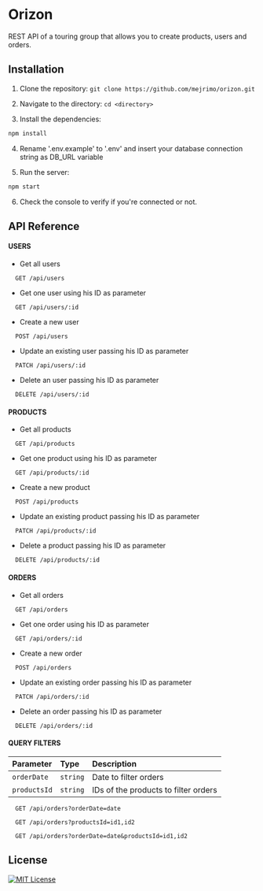 # Orizon

REST API of a touring group that allows you to create products, users and orders.

## Installation

1. Clone the repository: `git clone https://github.com/mejrimo/orizon.git`

2. Navigate to the directory: `cd <directory>`

3. Install the dependencies:

```bash
npm install
```

4. Rename '.env.example' to '.env' and insert your database connection string as DB_URL variable

5. Run the server:

```bash
npm start
```

6. Check the console to verify if you're connected or not.

## API Reference

#### USERS

- Get all users

```http
  GET /api/users
```

- Get one user using his ID as parameter

```http
  GET /api/users/:id
```

- Create a new user

```http
  POST /api/users
```

- Update an existing user passing his ID as parameter

```http
  PATCH /api/users/:id
```

- Delete an user passing his ID as parameter

```http
  DELETE /api/users/:id
```

#### PRODUCTS

- Get all products

```http
  GET /api/products
```

- Get one product using his ID as parameter

```http
  GET /api/products/:id
```

- Create a new product

```http
  POST /api/products
```

- Update an existing product passing his ID as parameter

```http
  PATCH /api/products/:id
```

- Delete a product passing his ID as parameter

```http
  DELETE /api/products/:id
```

#### ORDERS

- Get all orders

```http
  GET /api/orders
```

- Get one order using his ID as parameter

```http
  GET /api/orders/:id
```

- Create a new order

```http
  POST /api/orders
```

- Update an existing order passing his ID as parameter

```http
  PATCH /api/orders/:id
```

- Delete an order passing his ID as parameter

```http
  DELETE /api/orders/:id
```

#### QUERY FILTERS

| Parameter    | Type     | Description                          |
| :----------- | :------- | :----------------------------------- |
| `orderDate`  | `string` | Date to filter orders                |
| `productsId` | `string` | IDs of the products to filter orders |

```http
  GET /api/orders?orderDate=date
```

```http
  GET /api/orders?productsId=id1,id2
```

```http
  GET /api/orders?orderDate=date&productsId=id1,id2
```

## License

[![MIT License](https://img.shields.io/badge/License-MIT-green.svg)](https://choosealicense.com/licenses/mit/)
